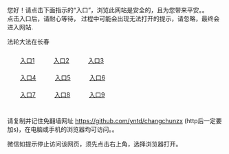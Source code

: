 您好！请点击下面指示的“入口”，浏览此网站是安全的，且为您带来平安。。 <br/>
点击入口后，请耐心等待， 过程中可能会出现无法打开的提示，请忽略，最终会进入网站. </br>

法轮大法在长春<br/>
<div style="padding:10px"><a style="margin:20px" target="_blank" href="https://d3hprgk6ipk2t7.cloudfront.net/2Qpsp?pxqgss" id="ccLink1" rel="nofollow">入口1</a> <a target="_blank" style="margin:20px" href="https://d3myu5g7m2bf0e.cloudfront.net/2Qpsp?xydylmgy" id="ccLink2" rel="nofollow">入口2</a> <a style="margin:20px" target="_blank" href="https://dhaiq2ydt5ls8.cloudfront.net/2Qpsp?yggeqari" id="ccLink3" rel="nofollow">入口3</a></div>

<div style="padding:10px" ><a style="margin:20px" target="_blank" href="https://d3hprgk6ipk2t7.cloudfront.net/2Qpsp?pxqgss" id="ccLink4" rel="nofollow">入口4</a> <a style="margin:20px" href="https://d3myu5g7m2bf0e.cloudfront.net/2Qpsp?xydylmgy" target="_blank" id="ccLink5" rel="nofollow">入口5</a> <a style="margin:20px" href="https://dhaiq2ydt5ls8.cloudfront.net/2Qpsp?yggeqari" target="_blank" id="ccLink6" rel="nofollow">入口6</a></div>

<div style="padding:10px"><a style="margin:20px" target="_blank" href="https://d3hprgk6ipk2t7.cloudfront.net/2Qpsp?pxqgss" id="ccLink7" rel="nofollow">入口7</a> <a style="margin:20px" href="https://d3myu5g7m2bf0e.cloudfront.net/2Qpsp?xydylmgy" target="_blank" id="ccLink8" rel="nofollow">入口8</a> <a style="margin:20px" target="_blank" href="https://dhaiq2ydt5ls8.cloudfront.net/2Qpsp?yggeqari" id="ccLink9" rel="nofollow">入口9</a></div>

<br/>



请复制并记住免翻墙网址 https://github.com/yntd/changchunzx (http后一定要加s)，在电脑或手机的浏览器均可访问。。<br/>

微信如提示停止访问该网页，须先点击右上角，选择浏览器打开。
